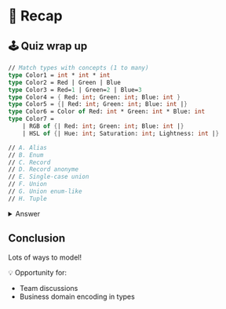 # 📜 Recap

## 🕹️ Quiz wrap up

```fsharp
// Match types with concepts (1 to many)
type Color1 = int * int * int
type Color2 = Red | Green | Blue
type Color3 = Red=1 | Green=2 | Blue=3
type Color4 = { Red: int; Green: int; Blue: int }
type Color5 = {| Red: int; Green: int; Blue: int |}
type Color6 = Color of Red: int * Green: int * Blue: int
type Color7 =
    | RGB of {| Red: int; Green: int; Blue: int |}
    | HSL of {| Hue: int; Saturation: int; Lightness: int |}

// A. Alias
// B. Enum
// C. Record
// D. Record anonyme
// E. Single-case union
// F. Union
// G. Union enum-like
// H. Tuple
```

<details>

<summary>Answer</summary>

| Types                                       | Concepts                                |
| ------------------------------------------- | --------------------------------------- |
| `type Color1 = int * int * int`             | **H.** Tuple + **A.** Alias             |
| `type Color2 = Red ∣ Green ∣ Blue`          | **G.** Union enum-like                  |
| `type Color3 = Red=1 ∣ Green=2 ∣ Blue=3`    | **B.** Enum                             |
| `type Color4 = { Red: int; Green: int… }`   | **C.** Record                           |
| `type Color5 = {∣ Red: int; Green: int… ∣}` | **D.** Anonymous Record + **A.** Alias  |
| `type Color6 = Color of Red: int * …`       | **E.** Single-case union + **H.** Tuple |
| `type Color7 = RGB of {∣…∣} ∣ HSL of {∣…∣}` | **F.** Union + **D.** Anonymous Record  |

</details>

## Conclusion

Lots of ways to model!

💡 Opportunity for:

* Team discussions
* Business domain encoding in types
